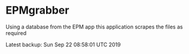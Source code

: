 # EPMgrabber
Using a database from the EPM app this application scrapes the files as required


Latest backup: Sun Sep 22 08:58:01 UTC 2019
